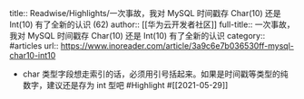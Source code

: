 title:: Readwise/Highlights/一次事故，我对 MySQL 时间戳存 Char(10) 还是 Int(10) 有了全新的认识 (62)
author:: [[华为云开发者社区]]
full-title:: 一次事故，我对 MySQL 时间戳存 Char(10) 还是 Int(10) 有了全新的认识
category:: #articles
url:: https://www.inoreader.com/article/3a9c6e7b036530ff-mysql-char10-int10

- char 类型字段想走索引的话，必须用引号括起来。如果是时间戳等类型的纯数字，建议还是存为 int 型吧 #Highlight #[[2021-05-29]]